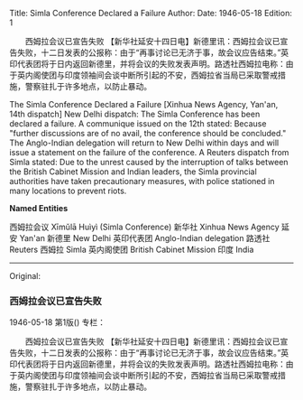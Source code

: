 Title: Simla Conference Declared a Failure
Author:
Date: 1946-05-18
Edition: 1

　　西姆拉会议已宣告失败
    【新华社延安十四日电】新德里讯：西姆拉会议已宣告失败，十二日发表的公报称：由于“再事讨论已无济于事，故会议应告结束。”英印代表团将于日内返回新德里，并将会议的失败发表声明。路透社西姆拉电称：由于英内阁使团与印度领袖间会谈中断所引起的不安，西姆拉省当局已采取警戒措施，警察驻扎于许多地点，以防止暴动。

The Simla Conference Declared a Failure
    [Xinhua News Agency, Yan'an, 14th dispatch] New Delhi dispatch: The Simla Conference has been declared a failure. A communique issued on the 12th stated: Because "further discussions are of no avail, the conference should be concluded." The Anglo-Indian delegation will return to New Delhi within days and will issue a statement on the failure of the conference. A Reuters dispatch from Simla stated: Due to the unrest caused by the interruption of talks between the British Cabinet Mission and Indian leaders, the Simla provincial authorities have taken precautionary measures, with police stationed in many locations to prevent riots.

**Named Entities**

西姆拉会议  Xīmǔlā Huìyì (Simla Conference)
新华社  Xinhua News Agency
延安  Yan'an
新德里  New Delhi
英印代表团  Anglo-Indian delegation
路透社  Reuters
西姆拉  Simla
英内阁使团  British Cabinet Mission
印度  India



<hr /> 

Original: 


### 西姆拉会议已宣告失败

1946-05-18
第1版()
专栏：

　　西姆拉会议已宣告失败
    【新华社延安十四日电】新德里讯：西姆拉会议已宣告失败，十二日发表的公报称：由于“再事讨论已无济于事，故会议应告结束。”英印代表团将于日内返回新德里，并将会议的失败发表声明。路透社西姆拉电称：由于英内阁使团与印度领袖间会谈中断所引起的不安，西姆拉省当局已采取警戒措施，警察驻扎于许多地点，以防止暴动。
